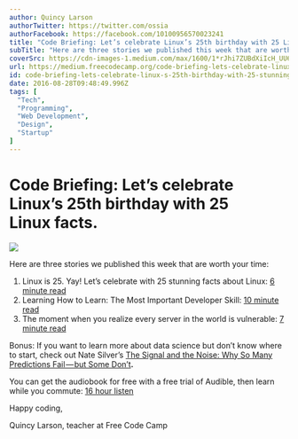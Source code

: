```yaml
---
author: Quincy Larson
authorTwitter: https://twitter.com/ossia
authorFacebook: https://facebook.com/10100956570023241
title: "Code Briefing: Let’s celebrate Linux’s 25th birthday with 25 Linux facts."
subTitle: "Here are three stories we published this week that are worth your time:..."
coverSrc: https://cdn-images-1.medium.com/max/1600/1*rJhi7ZUBdXiIcH_UU6uAiA.jpeg
url: https://medium.freecodecamp.org/code-briefing-lets-celebrate-linux-s-25th-birthday-with-25-stunning-facts-about-linux-d1f5b143d019
id: code-briefing-lets-celebrate-linux-s-25th-birthday-with-25-stunning-facts-about-linux-d1f5b143d019
date: 2016-08-28T09:48:49.996Z
tags: [
  "Tech",
  "Programming",
  "Web Development",
  "Design",
  "Startup"
]
---
```

# Code Briefing: Let’s celebrate Linux’s 25th birthday with 25 Linux facts.



![](https://cdn-images-1.medium.com/max/1600/1*rJhi7ZUBdXiIcH_UU6uAiA.jpeg)



Here are three stories we published this week that are worth your time:

1.  Linux is 25\. Yay! Let’s celebrate with 25 stunning facts about Linux: [6 minute read](http://bit.ly/2bYg80I)
2.  Learning How to Learn: The Most Important Developer Skill: [10 minute read](http://bit.ly/2bA0LM0)
3.  The moment when you realize every server in the world is vulnerable: [7 minute read](http://bit.ly/2bu7iKV)

Bonus: If you want to learn more about data science but don’t know where to start, check out Nate Silver’s [The Signal and the Noise: Why So Many Predictions Fail — but Some Don’t](http://amzn.to/2bwrGY2)**.**

You can get the audiobook for free with a free trial of Audible, then learn while you commute: [16 hour listen](http://amzn.to/2bwrGY2)

Happy coding,

Quincy Larson, teacher at Free Code Camp








